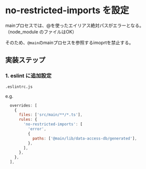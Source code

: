 # no-restricted-imports を設定

mainプロセスでは、@を使ったエイリアス絶対パスがエラーとなる。  
（node_module のファイルはOK）

そのため、`@main`のmainプロセスを参照するimoprtを禁止する。


## 実装ステップ

### 1. eslint に追加設定

`.eslintrc.js`

e.g.  

```js
  overrides: [
    {
      files: ['src/main/**/*.ts'],
      rules: {
        'no-restricted-imports': [
          'error',
          {
            paths: ['@main/lib/data-access-db/generated'],
          },
        ],
      },
    },
  ],
```